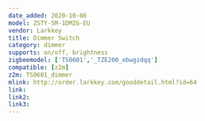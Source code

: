 ```yaml
---
date_added: 2020-10-08
model: ZSTY-SM-1DMZG-EU
vendor: Larkkey
title: Dimmer Switch
category: dimmer
supports: on/off, brightness
zigbeemodel: ['TS0601','_TZE200_ebwgzdqq']
compatible: [z2m]
z2m: TS0601_dimmer
mlink: http://order.larkkey.com/gooddetail.html?id=64
link: 
link2: 
link3: 
---
```

